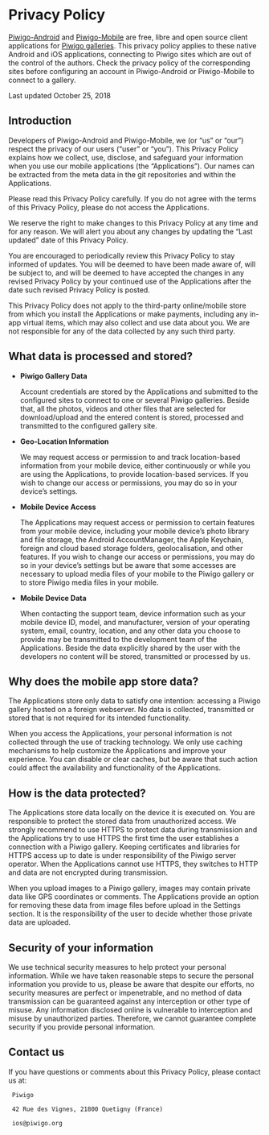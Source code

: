 # Privacy Policy
 [Piwigo-Android](https://github.com/Piwigo/Piwigo-Android) and [Piwigo-Mobile](https://github.com/Piwigo/Piwigo-Mobile) are free, libre and open source client applications for [Piwigo galleries](http://piwigo.org). This privacy policy applies to these native Android and iOS applications, connecting to Piwigo sites which are out of the control of the authors. Check the privacy policy of the corresponding sites before configuring an account in Piwigo-Android or Piwigo-Mobile to connect to a gallery.

Last updated October 25, 2018

## Introduction
Developers of Piwigo-Android and Piwigo-Mobile, we (or “us” or “our”) respect the privacy of our users (“user” or “you”). This Privacy Policy explains how we collect, use, disclose, and safeguard your information when you use our mobile applications (the “Applications”). Our names can be extracted from the meta data in the git repositories and within the Applications.

Please read this Privacy Policy carefully. If you do not agree with the terms of this Privacy Policy, please do not access the Applications.

We reserve the right to make changes to this Privacy Policy at any time and for any reason. We will alert you about any changes by updating the “Last updated” date of this Privacy Policy. 

You are encouraged to periodically review this Privacy Policy to stay informed of updates. You will be deemed to have been made aware of, will be subject to, and will be deemed to have accepted the changes in any revised Privacy Policy by your continued use of the Applications after the date such revised Privacy Policy is posted.

This Privacy Policy does not apply to the third-party online/mobile store from which you install the Applications or make payments, including any in-app virtual items, which may also collect and use data about you. We are not responsible for any of the data collected by any such third party.

## What data is processed and stored?

- **Piwigo Gallery Data**

     Account credentials are stored by the Applications and submitted to the configured sites to connect to one or several Piwigo galleries. Beside that, all the photos, videos and other files that are selected for download/upload and the entered content is stored, processed and transmitted to the configured gallery site.
 
- **Geo-Location Information**

     We may request access or permission to and track location-based information from your mobile device, either continuously or while you are using the Applications, to provide location-based services. If you wish to change our access or permissions, you may do so in your device’s settings.

- **Mobile Device Access**

     The Applications may request access or permission to certain features from your mobile device, including your mobile device’s photo library and file storage, the Android AccountManager, the Apple Keychain, foreign and cloud based storage folders, geolocalisation, and other features. If you wish to change our access or permissions, you may do so in your device’s settings but be aware that some accesses are necessary to upload media files of your mobile to the Piwigo gallery or to store Piwigo media files in your mobile.

- **Mobile Device Data**

     When contacting the support team, device information such as your mobile device ID, model, and manufacturer, version of your operating system, email, country, location, and any other data you choose to provide may be transmitted to the development team of the Applications. Beside the data explicitly shared by the user with the developers no content will be stored, transmitted or processed by us.

## Why does the mobile app store data?

 The Applications store only data to satisfy one intention: accessing a Piwigo gallery hosted on a foreign webserver. No data is collected, transmitted or stored that is not required for its intended functionality.
 
 When you access the Applications, your personal information is not collected through the use of tracking technology. We only use caching mechanisms to help customize the Applications and improve your experience. You can disable or clear caches, but be aware that such action could affect the availability and functionality of the Applications.

## How is the data protected?
 The Applications store data locally on the device it is executed on. You are responsible to protect the stored data from unauthorized access. We strongly recommend to use HTTPS to protect data during transmission and the Applications try to use HTTPS the first time the user establishes a connection with a Piwigo gallery. Keeping certificates and libraries for HTTPS access up to date is under responsibility of the Piwigo server operator. When the Applications cannot use HTTPS, they switches to HTTP and data are not encrypted during transmission.

 When you upload images to a Piwigo gallery, images may contain private data like GPS coordinates or comments. The Applications provide an option for removing these data from image files before upload in the Settings section. It is the responsibility of the user to decide whether those private data are uploaded.

## Security of your information
 We use technical security measures to help protect your personal information. While we have taken reasonable steps to secure the personal information you provide to us, please be aware that despite our efforts, no security measures are perfect or impenetrable, and no method of data transmission can be guaranteed against any interception or other type of misuse. Any information disclosed online is vulnerable to interception and misuse by unauthorized parties. Therefore, we cannot guarantee complete security if you provide personal information.

## Contact us
If you have questions or comments about this Privacy Policy, please contact us at:

     Piwigo

     42 Rue des Vignes, 21800 Quetigny (France)

     ios@piwigo.org
